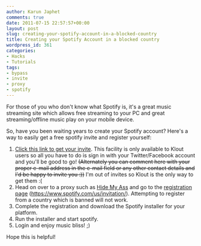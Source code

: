 ```yaml
---
author: Karun Japhet
comments: true
date: 2011-07-15 22:57:57+00:00
layout: post
slug: creating-your-spotify-account-in-a-blocked-country
title: Creating your Spotify Account in a blocked country
wordpress_id: 361
categories:
- Hacks
- Tutorials
tags:
- bypass
- invite
- proxy
- spotify
---
```


For those of you who don't know what Spotify is, it's a great music streaming site which allows free streaming to your PC and great streaming/offline music play on your mobile device.

So, have you been waiting years to create your Spotify account? Here's a way to easily get a free spotify invite and register yourself:


1. [Click this link to get your invite](http://klout.com/perk/Spotify/SpotifyFreeAccounts?passalong=MzEvNzQyMDk4LzI&passalongSig=76e22145b5aa3b7516ad44c56f1a91acec4d53ca3e39b84393f519dfe98bd025). This facility is only available to Klout users so all you have to do is sign in with your Twitter/Facebook account and you'll be good to go! <del>(Alternately you can comment here with your proper e-mail address in the e-mail field or any other contact details and I'd be happy to invite you :))</del> I'm out of invites so Klout is the only way to get them :(
2. Head on over to a proxy such as [Hide My Ass](http://hidemyass.com) and go to the [registration page](https://www.spotify.com/us/invitation/) (https://www.spotify.com/us/invitation/). Attempting to register from a country which is banned will not work.
3. Complete the registration and download the Spotify installer for your platform.
4. Run the installer and start spotify.
5. Login and enjoy music bliss! ;)




Hope this is helpful!
